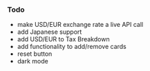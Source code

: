 ### Todo

- make USD/EUR exchange rate a live API call
- add Japanese support
- add USD/EUR to Tax Breakdown
- add functionality to add/remove cards
- reset button
- dark mode
